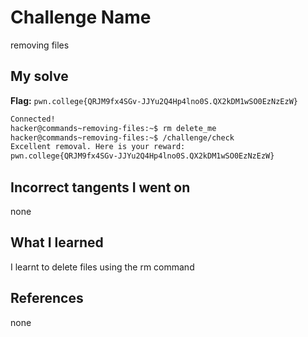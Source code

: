 # Challenge Name
removing files
## My solve
**Flag:** `pwn.college{QRJM9fx4SGv-JJYu2Q4Hp4lno0S.QX2kDM1wSO0EzNzEzW}`

```bash
Connected!
hacker@commands~removing-files:~$ rm delete_me
hacker@commands~removing-files:~$ /challenge/check
Excellent removal. Here is your reward:
pwn.college{QRJM9fx4SGv-JJYu2Q4Hp4lno0S.QX2kDM1wSO0EzNzEzW}
```
## Incorrect tangents I went on
none

## What I learned
I learnt to delete files using the rm command

## References 
none
